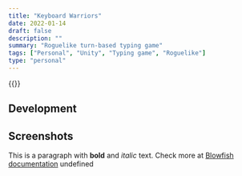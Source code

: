 ```yaml
---
title: "Keyboard Warriors"
date: 2022-01-14
draft: false
description: ""
summary: "Roguelike turn-based typing game" 
tags: ["Personal", "Unity", "Typing game", "Roguelike"]
type: "personal"
---
```



{{<youtubeLite id="S0hpepWO5mk" label="Keyboard Warrior demo">}}

## Development 

<!-- ### Level generation
Blurp about level generation
![Alt Text](level-generation.gif) -->




## Screenshots
This is a paragraph with **bold** and *italic* text.
Check more at [Blowfish documentation](https://blowfish.page/)
undefined
